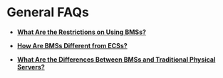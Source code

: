 # General FAQs<a name="EN-US_TOPIC_0053536927"></a>

-   **[What Are the Restrictions on Using BMSs?](what-are-the-restrictions-on-using-bmss.md)**  

-   **[How Are BMSs Different from ECSs?](how-are-bmss-different-from-ecss.md)**  

-   **[What Are the Differences Between BMSs and Traditional Physical Servers?](what-are-the-differences-between-bmss-and-traditional-physical-servers.md)**  


